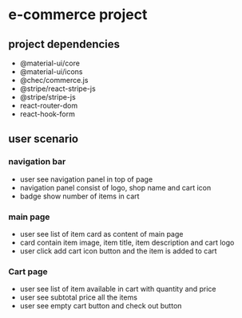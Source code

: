 # e-commerce project

## project dependencies

- @material-ui/core
- @material-ui/icons
- @chec/commerce.js
- @stripe/react-stripe-js
- @stripe/stripe-js
- react-router-dom
- react-hook-form

## user scenario

### navigation bar

- user see navigation panel in top of page
- navigation panel consist of logo, shop name and cart icon
- badge show number of items in cart

### main page

- user see list of item card as content of main page
- card contain item image, item title, item description and cart logo
- user click add cart icon button and the item is added to cart

### Cart page

- user see list of item available in cart with quantity and price
- user see subtotal price all the items
- user see empty cart button and check out button
